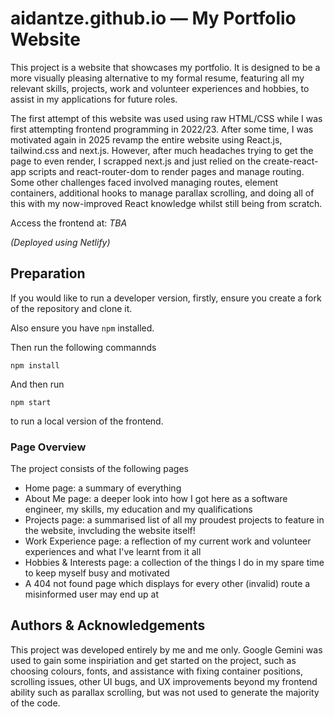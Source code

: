 # aidantze.github.io — My Portfolio Website

This project is a website that showcases my portfolio. It is designed to be a more visually pleasing alternative to my formal resume, featuring all my relevant skills, projects, work and volunteer experiences and hobbies, to assist in my applications for future roles. 

The first attempt of this website was used using raw HTML/CSS while I was first attempting frontend programming in 2022/23. After some time, I was motivated again in 2025 revamp the entire website using React.js, tailwind.css and next.js. However, after much headaches trying to get the page to even render, I scrapped next.js and just relied on the create-react-app scripts and react-router-dom to render pages and manage routing. Some other challenges faced involved managing routes, element containers, additional hooks to manage parallax scrolling, and doing all of this with my now-improved React knowledge whilst still being from scratch.

Access the frontend at: _TBA_

*(Deployed using Netlify)*

## Preparation

If you would like to run a developer version, firstly, ensure you create a fork of the repository and clone it.

Also ensure you have `npm` installed.

Then run the following commannds

`npm install`

And then run

`npm start`

to run a local version of the frontend.

### Page Overview

The project consists of the following pages
- Home page: a summary of everything
- About Me page: a deeper look into how I got here as a software engineer, my skills, my education and my qualifications
- Projects page: a summarised list of all my proudest projects to feature in the website, invcluding the website itself!
- Work Experience page: a reflection of my current work and volunteer experiences and what I've learnt from it all
- Hobbies & Interests page: a collection of the things I do in my spare time to keep myself busy and motivated
- A 404 not found page which displays for every other (invalid) route a misinformed user may end up at

## Authors & Acknowledgements

This project was developed entirely by me and me only. Google Gemini was used to gain some inspiriation and get started on the project, such as choosing colours, fonts, and assistance with fixing container positions, scrolling issues, other UI bugs, and UX improvements beyond my frontend ability such as parallax scrolling, but was not used to generate the majority of the code.
